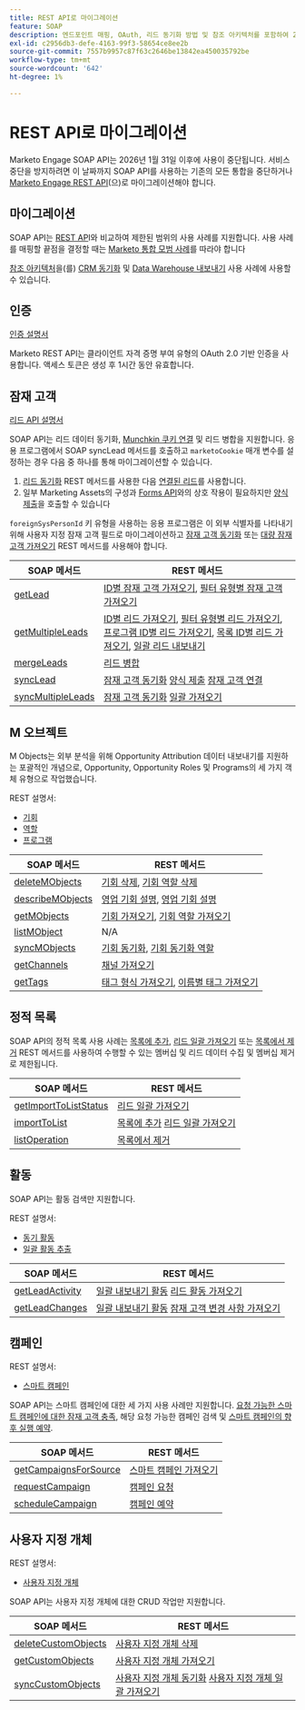 ```yaml
---
title: REST API로 마이그레이션
feature: SOAP
description: 엔드포인트 매핑, OAuth, 리드 동기화 방법 및 참조 아키텍처를 포함하여 2026년 1월 31일까지 Marketo Engage을 SOAP에서 REST로 마이그레이션하는 단계별 지침입니다.
exl-id: c2956db3-defe-4163-99f3-58654ce8ee2b
source-git-commit: 7557b9957c87f63c2646be13842ea450035792be
workflow-type: tm+mt
source-wordcount: '642'
ht-degree: 1%

---
```


# REST API로 마이그레이션

Marketo Engage SOAP API는 2026년 1월 31일 이후에 사용이 중단됩니다. 서비스 중단을 방지하려면 이 날짜까지 SOAP API를 사용하는 기존의 모든 통합을 중단하거나 [Marketo Engage REST API](https://experienceleague.adobe.com/ko/docs/marketo-developer/marketo/rest/rest-api)&#x200B;(으)로 마이그레이션해야 합니다.

## 마이그레이션

SOAP API는 [REST AP](https://experienceleague.adobe.com/ko/docs/marketo-developer/marketo/rest/rest-api)I와 비교하여 제한된 범위의 사용 사례를 지원합니다. 사용 사례를 매핑할 끝점을 결정할 때는 [Marketo 통합 모범 사례](https://experienceleague.adobe.com/ko/docs/marketo-developer/marketo/rest/marketo-integration-best-practices)를 따라야 합니다

[참조 아키텍처](https://experienceleague.adobe.com/ko/docs/marketo-developer/marketo/rest/reference-architectures)을(를) [CRM 동기화](https://experienceleague.adobe.com/docs/marketo-developer/assets/sync-architecture-whitepaper.pdf?lang=ko) 및 [Data Warehouse 내보내기](https://experienceleague.adobe.com/docs/marketo-developer/assets/reference_architecture.pdf?lang=ko) 사용 사례에 사용할 수 있습니다.

## 인증

[인증 설명서](https://experienceleague.adobe.com/ko/docs/marketo-developer/marketo/rest/authentication)

Marketo REST API는 클라이언트 자격 증명 부여 유형의 OAuth 2.0 기반 인증을 사용합니다. 액세스 토큰은 생성 후 1시간 동안 유효합니다.

## 잠재 고객

[리드 API 설명서](https://experienceleague.adobe.com/ko/docs/marketo-developer/marketo/rest/lead-database/leads)

SOAP API는 리드 데이터 동기화, [Munchkin 쿠키 연결](https://experienceleague.adobe.com/ko/docs/marketo-developer/marketo/javascriptapi/leadtracking/lead-tracking) 및 리드 병합을 지원합니다. 응용 프로그램에서 SOAP syncLead 메서드를 호출하고 `marketoCookie` 매개 변수를 설정하는 경우 다음 중 하나를 통해 마이그레이션할 수 있습니다.

1. [리드 동기화](https://developer.adobe.com/marketo-apis/api/mapi/#operation/syncLeadUsingPOST) REST 메서드를 사용한 다음 [연결된 리드](https://developer.adobe.com/marketo-apis/api/mapi/#operation/associateLeadUsingPOST)를 사용합니다.
2. 일부 Marketing Assets의 구성과 [Forms API](https://experienceleague.adobe.com/ko/docs/marketo-developer/marketo/rest/lead-database/leads)와의 상호 작용이 필요하지만 [양식 제출](https://experienceleague.adobe.com/ko/docs/marketo-developer/marketo/rest/assets/forms)을 호출할 수 있습니다

`foreignSysPersonId` 키 유형을 사용하는 응용 프로그램은 이 외부 식별자를 나타내기 위해 사용자 지정 잠재 고객 필드로 마이그레이션하고 [잠재 고객 동기화](https://experienceleague.adobe.com/ko/docs/marketo-developer/marketo/rest/lead-database/leads#create-and-update) 또는 [대량 잠재 고객 가져오기](https://experienceleague.adobe.com/ko/docs/marketo-developer/marketo/rest/bulk-import/bulk-lead-import) REST 메서드를 사용해야 합니다.

| SOAP 메서드 | REST 메서드 |
| --- | --- |
| [getLead](https://experienceleague.adobe.com/ko/docs/marketo-developer/marketo/soap/leads/getlead) | [ID별 잠재 고객 가져오기](https://developer.adobe.com/marketo-apis/api/mapi/#operation/getLeadByIdUsingGET), [필터 유형별 잠재 고객 가져오기](https://developer.adobe.com/marketo-apis/api/mapi/#operation/getLeadsByFilterUsingGET) |
| [getMultipleLeads](https://experienceleague.adobe.com/ko/docs/marketo-developer/marketo/soap/leads/getmultipleleads) | [ID별 리드 가져오기](https://developer.adobe.com/marketo-apis/api/mapi/#operation/getLeadByIdUsingGET), [필터 유형별 리드 가져오기](https://developer.adobe.com/marketo-apis/api/mapi/#operation/getLeadsByFilterUsingGET), [프로그램 ID별 리드 가져오기](https://developer.adobe.com/marketo-apis/api/mapi/#operation/getLeadsByProgramIdUsingGET), [목록 ID별 리드 가져오기](https://developer.adobe.com/marketo-apis/api/mapi/#operation/getLeadsByListIdUsingGET), [일괄 리드 내보내기](https://developer.adobe.com/marketo-apis/api/mapi/#tag/Bulk-Export-Leads) |
| [mergeLeads](https://experienceleague.adobe.com/ko/docs/marketo-developer/marketo/soap/leads/mergeleads) | [리드 병합](https://developer.adobe.com/marketo-apis/api/mapi/#operation/mergeLeadsUsingPOST) |
| [syncLead](https://experienceleague.adobe.com/ko/docs/marketo-developer/marketo/soap/leads/synclead) | [잠재 고객 동기화](https://developer.adobe.com/marketo-apis/api/mapi/#operation/syncLeadUsingPOST) [양식 제출](https://developer.adobe.com/marketo-apis/api/mapi/#operation/SubmitFormUsingPOST) [잠재 고객 연결](https://developer.adobe.com/marketo-apis/api/mapi/#operation/associateLeadUsingPOST) |
| [syncMultipleLeads](https://experienceleague.adobe.com/ko/docs/marketo-developer/marketo/soap/leads/syncmultipleleads) | [잠재 고객 동기화](https://developer.adobe.com/marketo-apis/api/mapi/#operation/syncLeadUsingPOST) [일괄 가져오기](https://developer.adobe.com/marketo-apis/api/mapi/#tag/Bulk-Import-Leads) |

## M 오브젝트

M Objects는 외부 분석을 위해 Opportunity Attribution 데이터 내보내기를 지원하는 포괄적인 개념으로, Opportunity, Opportunity Roles 및 Programs의 세 가지 객체 유형으로 작업했습니다.

REST 설명서:

- [기회](https://experienceleague.adobe.com/ko/docs/marketo-developer/marketo/rest/lead-database/opportunities)
- [역할](https://experienceleague.adobe.com/ko/docs/marketo-developer/marketo/rest/lead-database/opportunity-roles)
- [프로그램](https://experienceleague.adobe.com/ko/docs/marketo-developer/marketo/rest/assets/programs)

| SOAP 메서드 | REST 메서드 |
| --- | --- |
| [deleteMObjects](https://experienceleague.adobe.com/ko/docs/marketo-developer/marketo/soap/marketo-objects/deletemobjects) | [기회 삭제](https://developer.adobe.com/marketo-apis/api/mapi/#operation/deleteOpportunitiesUsingPOST), [기회 역할 삭제](https://developer.adobe.com/marketo-apis/api/mapi/#operation/deleteOpportunityRolesUsingPOST) |
| [describeMObjects](https://experienceleague.adobe.com/ko/docs/marketo-developer/marketo/soap/marketo-objects/describemobject) | [영업 기회 설명](https://developer.adobe.com/marketo-apis/api/mapi/#operation/describeUsingGET_4), [영업 기회 설명](https://developer.adobe.com/marketo-apis/api/mapi/#operation/describeOpportunityRoleUsingGET) |
| [getMObjects](https://experienceleague.adobe.com/ko/docs/marketo-developer/marketo/soap/marketo-objects/getmobjects) | [기회 가져오기](https://developer.adobe.com/marketo-apis/api/mapi/#operation/getOpportunitiesUsingGET), [기회 역할 가져오기](https://developer.adobe.com/marketo-apis/api/mapi/#operation/describeOpportunityRoleUsingGET) |
| [listMObject](https://experienceleague.adobe.com/ko/docs/marketo-developer/marketo/soap/marketo-objects/listmobjects) | N/A |
| [syncMObjects](https://experienceleague.adobe.com/ko/docs/marketo-developer/marketo/soap/marketo-objects/syncmobjects) | [기회 동기화](https://developer.adobe.com/marketo-apis/api/mapi/#operation/syncOpportunitiesUsingPOST), [기회 동기화 역할](https://developer.adobe.com/marketo-apis/api/mapi/#operation/syncOpportunityRolesUsingPOST) |
| [getChannels](https://experienceleague.adobe.com/ko/docs/marketo-developer/marketo/soap/programs/getchannels) | [채널 가져오기](https://developer.adobe.com/marketo-apis/api/asset/#operation/getAllChannelsUsingGET) |
| [getTags](https://experienceleague.adobe.com/ko/docs/marketo-developer/marketo/soap/programs/gettags) | [태그 형식 가져오기](https://developer.adobe.com/marketo-apis/api/asset/#operation/getTagTypesUsingGET), [이름별 태그 가져오기](https://developer.adobe.com/marketo-apis/api/asset/#operation/getTagByNameUsingGET) |

## 정적 목록

SOAP API의 정적 목록 사용 사례는 [목록에 추가](https://developer.adobe.com/marketo-apis/api/mapi/#operation/addLeadsToListUsingPOST), [리드 일괄 가져오기](https://experienceleague.adobe.com/ko/docs/marketo-developer/marketo/rest/bulk-import/bulk-lead-import) 또는 [목록에서 제거](https://developer.adobe.com/marketo-apis/api/mapi/#operation/removeLeadsFromListUsingDELETE) REST 메서드를 사용하여 수행할 수 있는 멤버십 및 리드 데이터 수집 및 멤버십 제거로 제한됩니다.

| SOAP 메서드 | REST 메서드 |
| --- | --- |
| [getImportToListStatus](https://experienceleague.adobe.com/ko/docs/marketo-developer/marketo/soap/static-lists/getimporttoliststatus) | [리드 일괄 가져오기](https://developer.adobe.com/marketo-apis/api/mapi/#tag/Bulk-Import-Leads) |
| [importToList](https://experienceleague.adobe.com/ko/docs/marketo-developer/marketo/soap/static-lists/importtolist) | [목록에 추가](https://developer.adobe.com/marketo-apis/api/mapi/#operation/addLeadsToListUsingPOST) [리드 일괄 가져오기](https://developer.adobe.com/marketo-apis/api/mapi/#tag/Bulk-Import-Leads) |
| [listOperation](https://experienceleague.adobe.com/ko/docs/marketo-developer/marketo/soap/static-lists/listoperation) | [목록에서 제거](https://developer.adobe.com/marketo-apis/api/mapi/#operation/removeLeadsFromListUsingDELETE) |

## 활동

SOAP API는 활동 검색만 지원합니다.

REST 설명서:

- [동기 활동](https://experienceleague.adobe.com/ko/docs/marketo-developer/marketo/rest/lead-database/activities)
- [일괄 활동 추출](https://experienceleague.adobe.com/ko/docs/marketo-developer/marketo/rest/bulk-extract/bulk-activity-extract)

| SOAP 메서드 | REST 메서드 |
| --- | --- |
| [getLeadActivity](https://experienceleague.adobe.com/ko/docs/marketo-developer/marketo/soap/activities/getleadactivity) | [일괄 내보내기 활동](https://developer.adobe.com/marketo-apis/api/mapi/#tag/Bulk-Export-Activities) [리드 활동 가져오기](https://developer.adobe.com/marketo-apis/api/mapi/#operation/getLeadActivitiesUsingGET) |
| [getLeadChanges](https://experienceleague.adobe.com/ko/docs/marketo-developer/marketo/soap/activities/getleadchanges) | [일괄 내보내기 활동](https://developer.adobe.com/marketo-apis/api/mapi/#tag/Bulk-Export-Activities) [잠재 고객 변경 사항 가져오기](https://developer.adobe.com/marketo-apis/api/mapi/#operation/getLeadChangesUsingGET) |

## 캠페인

REST 설명서:

- [스마트 캠페인](https://experienceleague.adobe.com/ko/docs/marketo-developer/marketo/rest/assets/smart-campaigns)

SOAP API는 스마트 캠페인에 대한 세 가지 사용 사례만 지원합니다. [요청 가능한 스마트 캠페인에 대한 잠재 고객 충족](https://experienceleague.adobe.com/ko/docs/marketo-developer/marketo/rest/assets/smart-campaigns#trigger), 해당 요청 가능한 캠페인 검색 및 [스마트 캠페인의 향후 실행 예약](https://experienceleague.adobe.com/ko/docs/marketo-developer/marketo/rest/assets/smart-campaigns#schedule).

| SOAP 메서드 | REST 메서드 |
| --- | --- |
| [getCampaignsForSource](https://experienceleague.adobe.com/ko/docs/marketo-developer/marketo/soap/campaigns/getcampaignsforsource) | [스마트 캠페인 가져오기](https://developer.adobe.com/marketo-apis/api/asset/#operation/getAllSmartCampaignsGET) |
| [requestCampaign](https://experienceleague.adobe.com/ko/docs/marketo-developer/marketo/soap/campaigns/requestcampaign) | [캠페인 요청](https://developer.adobe.com/marketo-apis/api/mapi/#operation/triggerCampaignUsingPOST) |
| [scheduleCampaign](https://experienceleague.adobe.com/ko/docs/marketo-developer/marketo/soap/campaigns/schedulecampaign) | [캠페인 예약](https://developer.adobe.com/marketo-apis/api/mapi/#operation/scheduleCampaignUsingPOST) |

## 사용자 지정 개체

REST 설명서:

- [사용자 지정 개체](https://experienceleague.adobe.com/ko/docs/marketo-developer/marketo/rest/lead-database/custom-objects)

SOAP API는 사용자 지정 개체에 대한 CRUD 작업만 지원합니다.

| SOAP 메서드 | REST 메서드 |
| --- | --- |
| [deleteCustomObjects](https://experienceleague.adobe.com/ko/docs/marketo-developer/marketo/soap/custom-objects/deletecustomobjects) | [사용자 지정 개체 삭제](https://developer.adobe.com/marketo-apis/api/mapi/#operation/deleteCustomObjectsUsingPOST) |
| [getCustomObjects](https://experienceleague.adobe.com/ko/docs/marketo-developer/marketo/soap/custom-objects/getcustomobjects) | [사용자 지정 개체 가져오기](https://developer.adobe.com/marketo-apis/api/mapi/#operation/getCustomObjectsUsingGET) |
| [syncCustomObjects](https://experienceleague.adobe.com/ko/docs/marketo-developer/marketo/soap/custom-objects/synccustomobjects) | [사용자 지정 개체 동기화](https://developer.adobe.com/marketo-apis/api/mapi/#operation/syncCustomObjectsUsingPOST) [사용자 지정 개체 일괄 가져오기](https://experienceleague.adobe.com/ko/docs/marketo-developer/marketo/rest/bulk-import/bulk-custom-object-import) |
